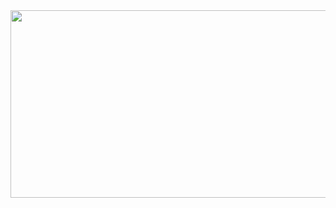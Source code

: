 <a href="https://www.gitanimals.org/en_US?utm_medium=image&utm_source=methbkts&utm_content=farm">
<img
  src="https://render.gitanimals.org/farms/methbkts"
  width="600"
  height="300"
/>
</a>
